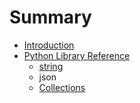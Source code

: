 # Summary

* [Introduction](README.md)
* [Python Library Reference](chapter1.md)
  * [string](chapter1/string.md)
  * json
  * [Collections](chapter1/collections.md)

